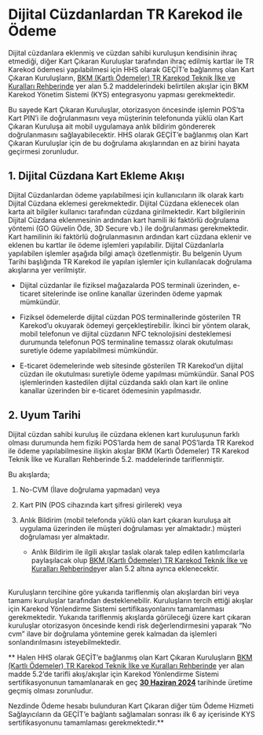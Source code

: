 #  Dijital Cüzdanlardan TR Karekod ile Ödeme

 

Dijital cüzdanlara eklenmiş ve cüzdan sahibi kuruluşun kendisinin ihraç etmediği, diğer Kart Çıkaran Kuruluşlar tarafından ihraç edilmiş kartlar ile TR Karekod ödemesi yapılabilmesi için HHS olarak GEÇİT’e bağlanmış olan Kart Çıkaran Kuruluşların, [BKM (Kartlı Ödemeler) TR Karekod Teknik İlke ve Kuralları Rehberinde](https://www.tcmb.gov.tr/wps/wcm/connect/ec9fb83b-6e4c-479f-ac69-a11ba3f0c558/BKM_TR_Karekod_Rehberi.pdf?MOD=AJPERES&CACHEID=ROOTWORKSPACE-ec9fb83b-6e4c-479f-ac69-a11ba3f0c558-o3gOR1s) yer alan 5.2 maddelerindeki belirtilen akışlar için BKM Karekod Yönetim Sistemi (KYS) entegrasyonu yapması gerekmektedir. <br>

 

Bu sayede Kart Çıkaran Kuruluşlar, otorizasyon öncesinde işlemin POS’ta Kart PIN’i ile doğrulanmasını veya müşterinin telefonunda yüklü olan Kart Çıkaran Kuruluşa ait mobil uygulamaya anlık bildirim göndererek doğrulanmasını sağlayabilecektir. HHS olarak GEÇİT’e bağlanmış olan Kart Çıkaran Kuruluşlar için de bu doğrulama akışlarından en az birini hayata geçirmesi zorunludur.

 

## 1.      Dijital Cüzdana Kart Ekleme Akışı

 

Dijital Cüzdanlardan ödeme yapılabilmesi için kullanıcıların ilk olarak kartı Dijital Cüzdana eklemesi gerekmektedir. Dijital Cüzdana eklenecek olan karta ait bilgiler kullanıcı tarafından cüzdana girilmektedir. Kart bilgilerinin Dijital Cüzdana eklenmesinin ardından kart hamili iki faktörlü doğrulama yöntemi (GO Güvelin Öde, 3D Secure  vb.) ile doğrulanması gerekmektedir.  Kart hamilinin iki faktörlü doğrulanmasının ardından kart cüzdana eklenir ve eklenen bu kartlar ile ödeme işlemleri yapılabilir. Dijital Cüzdanlarla yapılabilen işlemler aşağıda bilgi amaçlı özetlenmiştir. Bu belgenin Uyum Tarihi başlığında TR Karekod ile yapılan işlemler için kullanılacak doğrulama akışlarına yer verilmiştir.
 

- Dijital cüzdanlar ile fiziksel mağazalarda POS terminali üzerinden, e-ticaret sitelerinde ise online kanallar üzerinden  ödeme yapmak mümkündür.

- Fiziksel ödemelerde dijital cüzdan POS terminallerinde gösterilen TR Karekod’u okuyarak ödemeyi gerçekleştirebilir. İkinci bir yöntem olarak, mobil telefonun ve dijital cüzdanın NFC teknolojisini desteklemesi durumunda telefonun POS terminaline temassız olarak okutulması suretiyle ödeme yapılabilmesi mümkündür.

- E-ticaret ödemelerinde web sitesinde gösterilen TR Karekod’un dijital cüzdan ile okutulması suretiyle ödeme yapılması mümkündür. Sanal POS işlemlerinden kastedilen dijital cüzdanda saklı olan kart ile online kanallar üzerinden bir e-ticaret ödemesinin yapılmasıdır.

 

## 2. Uyum Tarihi

 

Dijital cüzdan sahibi kuruluş ile cüzdana eklenen kart kuruluşunun farklı olması durumunda hem fiziki POS’larda hem de sanal POS’larda TR Karekod ile ödeme yapılabilmesine ilişkin akışlar BKM (Kartlı Ödemeler) TR Karekod Teknik İlke ve Kuralları Rehberinde 5.2. maddelerinde tariflenmiştir.

 

Bu akışlarda;<br>

 

1) No-CVM (İlave doğrulama yapmadan) veya <br>

2) Kart PIN (POS cihazında kart şifresi girilerek) veya <br>

3) Anlık Bildirim (mobil telefonda yüklü olan kart çıkaran kuruluşa ait uygulama üzerinden ile müşteri doğrulaması yer almaktadır.) müşteri doğrulaması yer almaktadır.
   - Anlık Bildirim ile ilgili akışlar taslak olarak talep edilen katılımcılarla paylaşılacak olup [BKM (Kartlı Ödemeler) TR Karekod Teknik İlke ve Kuralları Rehberinde](https://www.tcmb.gov.tr/wps/wcm/connect/ec9fb83b-6e4c-479f-ac69-a11ba3f0c558/BKM_TR_Karekod_Rehberi.pdf?MOD=AJPERES&CACHEID=ROOTWORKSPACE-ec9fb83b-6e4c-479f-ac69-a11ba3f0c558-o3gOR1s)yer alan 5.2 altına ayrıca eklenecektir.

 

<br>Kuruluşların tercihine göre yukarıda tariflenmiş olan akışlardan biri veya tamamı kuruluşlar tarafından desteklenebilir. Kuruluşların tercih ettiği akışlar için Karekod Yönlendirme Sistemi sertifikasyonlarını tamamlanması gerekmektedir. Yukarıda tariflenmiş akışlarda görüleceği üzere kart çıkaran kuruluşlar otorizasyon öncesinde kendi risk değerlendirmesini yaparak “No cvm” ilave bir doğrulama yöntemine gerek kalmadan da işlemleri sonlandırılmasını isteyebilmektedir.

 

** Halen HHS olarak GEÇİT’e bağlanmış olan Kart Çıkaran Kuruluşların [BKM (Kartlı Ödemeler) TR Karekod Teknik İlke ve Kuralları Rehberinde](https://www.tcmb.gov.tr/wps/wcm/connect/ec9fb83b-6e4c-479f-ac69-a11ba3f0c558/BKM_TR_Karekod_Rehberi.pdf?MOD=AJPERES&CACHEID=ROOTWORKSPACE-ec9fb83b-6e4c-479f-ac69-a11ba3f0c558-o3gOR1s) yer alan madde 5.2’de tarifli akış/akışlar için Karekod Yönlendirme Sistemi sertifikasyonunun tamamlanarak en geç <ins>**30 Haziran 2024**</ins> tarihinde üretime geçmiş olması zorunludur.

Nezdinde Ödeme hesabı bulunduran Kart Çıkaran diğer tüm Ödeme Hizmeti Sağlayıcıların da GEÇİT’e bağlantı sağlamaları sonrası ilk 6 ay içerisinde KYS sertifikasyonunu tamamlaması gerekmektedir.**